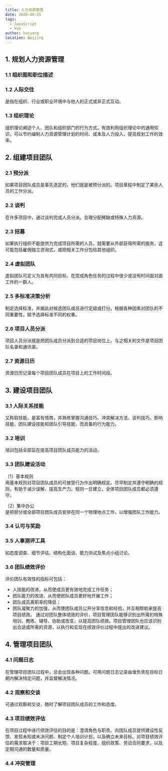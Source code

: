 ```yaml
---
title: 人力资源管理 
date: 2020-06-25
tags: 
  - JavaScript
  - Vue
author: baiyang
location: Beijing
---
```


## 1. 规划人力资源管理
### 1.1 组织图和职位描述


### 1.2 人际交往
是指在组织、行业或职业环境中与他人的正式或非正式互动。

### 1.3 组织理论
组织理论阐述个人、团队和组织部门的行为方式。有效利用组织理论中的通用知识，可以节约编制人力资源管理计划的时间、成本及人力投入，提高规划工作的效率。

## 2. 组建项目团队
### 2.1 预分派
如果项目团队成员是事先选定的，他们就是被预分派的。项目章程中制定了某些人员的工作分派。

### 2.2 谈判
在许多项目中，通过谈判完成人员分派。合理分配稀缺或特殊人力资源。

### 2.3 招募
如果执行组织不能提供为完成项目所需的人员，就需要从外部获得所需的服务，这可能包括雇佣独立咨询式，或把相关工作分包给其他组织。

### 2.4 虚拟团队
虚拟团队可定义为具有共同目标、在完成角色任务的过程中很少或没有时间面对面工作的一群人。

### 2.5 多标准决策分析
制定选择标准，并据此对候选团队成员进行定级或打分。根据各种因素对团队的不同重要性，赋予选择标准不同的权重。

### 2.6 项目人员分派
项目人员分派就是把团队成员分派到合适的项目岗位上。与之相关的文件是项目团队名录和通讯录。

### 2.7 资源日历
资源日历记录每个项目团队成员在项目上的工作时间段。

## 3. 建设项目团队
### 3.1 人际关系技能
又称软技能，是富有情商，并熟练掌握沟通技巧、冲突解决方法、谈判技巧、影响技能、团队建设技能和团队引导技能，而具备的行为能力。

### 3.2 培训
培训包括全部旨在提高项目团队成员能力的活动。

### 3.3 团队建设活动
（1）基本规则  
用基本规则对项目团队成员的可接受行为作出明确规定。尽早制定并遵守明确的规则，有助于减少误解，提高生产力。规则一旦建立，全体项目团队成员都必须遵守。

（2）集中办公  
是把部分或全部项目团队成员安排在同一个物理地点工作，以增强团队工作能力。

### 3.4 认可与奖励
### 3.5 人事测评工具
如态度调查、细节评估、结构化面谈、能力测试及焦点小组讨论。

### 3.6 团队绩效评价
评价团队有效性的指标可包括：

- 人技能的改进，从而使成员更有效地完成工作任务；
- 团队能力的改进，从而使团队成员更好地开展工作；
- 团队成员离职率的降低；
- 团队凝聚力的加强，从而使团队成员公开分享信息和经验，并互相帮助来提高项目绩效。
通过对团队整体绩效的评价，项目管理团队能够识别出所需的特殊培训、教练、辅导、协助或改变，以提高团队绩效。项目管理团队也应该识别出合适或所需的资源，以执行和实现在绩效评价过程中提出的改进建议。

## 4. 管理项目团队
### 4.1 问题日志
在管理项目团队过程中，总会出现各种问题。可用问题日志记录由谁负责在目标日期内解决特定问题，并监督解决情况。

### 4.2 观察和交谈
可通过观察和交谈，随时了解项目团队成员的工作和态度。

### 4.3 项目绩效评估
在项目过程中进行绩效评估的目的是：澄清角色与职责、向团队成员提供建设性反馈、发现未知或未决问题、制定个人培训计划，以及确立未来目标。对项目绩效评估的需求取决于：项目工期长短、项目复杂程度、组织政策、劳动合同要求，以及定期沟通的数量和质量。

### 4.4 冲突管理
